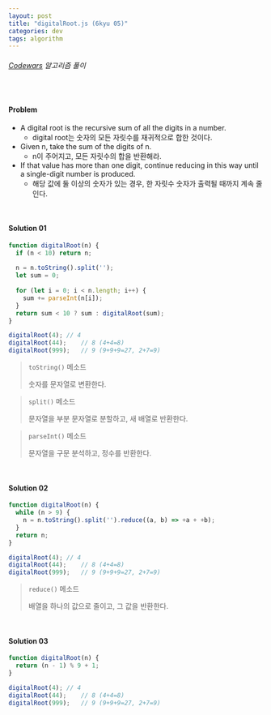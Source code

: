 ```yaml
---
layout: post
title: "digitalRoot.js (6kyu 05)"
categories: dev
tags: algorithm
---
```


###### [Codewars](https://www.codewars.com) 알고리즘 풀이

<br>

#### Problem

- A digital root is the recursive sum of all the digits in a number.
  - digital root는 숫자의 모든 자릿수를 재귀적으로 합한 것이다.
- Given n, take the sum of the digits of n.
  - n이 주어지고, 모든 자릿수의 합을 반환해라.
- If that value has more than one digit, continue reducing in this way until a single-digit number is produced.
  - 해당 값에 둘 이상의 숫자가 있는 경우, 한 자릿수 숫자가 출력될 때까지 계속 줄인다.

<br>

#### Solution 01

```js
function digitalRoot(n) {
  if (n < 10) return n;
  
  n = n.toString().split('');
  let sum = 0;
  
  for (let i = 0; i < n.length; i++) {
    sum += parseInt(n[i]);
  }
  return sum < 10 ? sum : digitalRoot(sum);
}

digitalRoot(4);	// 4
digitalRoot(44);	// 8 (4+4=8)
digitalRoot(999);	// 9 (9+9+9=27, 2+7=9)
```

> `toString()` 메소드
>
> 숫자를 문자열로 변환한다.

> `split()` 메소드
>
> 문자열을 부분 문자열로 분할하고, 새 배열로 반환한다.

> `parseInt()` 메소드
>
> 문자열을 구문 분석하고, 정수를 반환한다.

<br>

#### Solution 02

```js
function digitalRoot(n) {
  while (n > 9) {
    n = n.toString().split('').reduce((a, b) => +a + +b);
  }
  return n;
}

digitalRoot(4);	// 4
digitalRoot(44);	// 8 (4+4=8)
digitalRoot(999);	// 9 (9+9+9=27, 2+7=9)
```

> `reduce()` 메소드
>
> 배열을 하나의 값으로 줄이고, 그 값을 반환한다.

<br>

#### Solution 03

```js
function digitalRoot(n) {
  return (n - 1) % 9 + 1;
}

digitalRoot(4);	// 4
digitalRoot(44);	// 8 (4+4=8)
digitalRoot(999);	// 9 (9+9+9=27, 2+7=9)
```

<br>